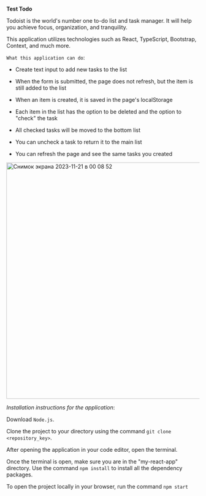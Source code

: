 **Test Todo**

Todoist is the world's number one to-do list and task manager. It will help you achieve focus, organization, and tranquility.

This application utilizes technologies such as React, TypeScript, Bootstrap, Context, and much more.

`What this application can do`:

- Create text input to add new tasks to the list
  
- When the form is submitted, the page does not refresh, but the item is still added to the list

- When an item is created, it is saved in the page's localStorage

- Each item in the list has the option to be deleted and the option to "check" the task

- All checked tasks will be moved to the bottom list

- You can uncheck a task to return it to the main list

- You can refresh the page and see the same tasks you created




<img width="616" alt="Снимок экрана 2023-11-21 в 00 08 52" src="https://github.com/nazar-medushevskyi/Test--Todo/assets/113504270/1e0780fb-b0ab-436d-9232-f4442efa2643">


*Installation instructions for the application*:

Download `Node.js`.

Clone the project to your directory using the command `git clone <repository_key>`.

After opening the application in your code editor, open the terminal.

Once the terminal is open, make sure you are in the "my-react-app" directory. Use the command `npm install` to install all the dependency packages.

To open the project locally in your browser, run the command `npm start`




